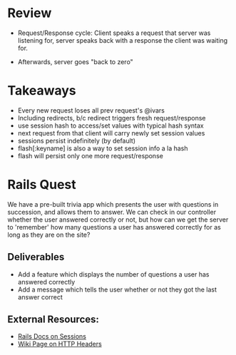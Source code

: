 # Review

- Request/Response cycle: Client speaks a request that server was listening for, server speaks back with a response the client was waiting for.

- Afterwards, server goes "back to zero"

# Takeaways

- Every new request loses all prev request's @ivars
- Including redirects, b/c redirect triggers fresh request/response
- use session hash to access/set values with typical hash syntax
- next request from that client will carry newly set session values
- sessions persist indefinitely (by default)
- flash[:keyname] is also a way to set session info a la hash
- flash will persist only one more request/response


# Rails Quest
We have a pre-built trivia app which presents the user with questions in succession, and allows them to answer.
We can check in our controller whether the user answered correctly or not, but how can we get the server to 'remember' how many questions a user has answered correctly for as long as they are on the site?

## Deliverables
* Add a feature which displays the number of questions a user has answered correctly
* Add a message which tells the user whether or not they got the last answer correct

## External Resources:

- [Rails Docs on Sessions](https://guides.rubyonrails.org/security.html#sessions)
- [Wiki Page on HTTP Headers](https://en.wikipedia.org/wiki/List_of_HTTP_header_fields)